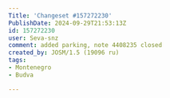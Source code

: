 ```yaml
---
Title: 'Changeset #157272230'
PublishDate: 2024-09-29T21:53:13Z
id: 157272230
user: Seva-snz
comment: added parking, note 4408235 closed
created_by: JOSM/1.5 (19096 ru)
tags:
- Montenegro
- Budva

---
```

